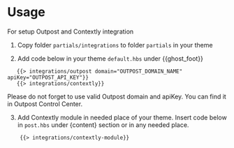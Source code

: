 # Usage

For setup Outpost and Contextly integration

1. Copy folder `partials/integrations` to folder `partials` in your theme

2. Add code below in your theme `default.hbs` under {{ghost_foot}}

```
   {{> integrations/outpost domain="OUTPOST_DOMAIN_NAME" apiKey="OUTPOST_API_KEY"}}
   {{> integrations/contextly}}
```

Please do not forget to use valid Outpost domain and apiKey. You can find it in Outpost Control Center. 

3. Add Contextly module in needed place of your theme. Insert code below in `post.hbs` under {content} section
or in any needed place.

```
    {{> integrations/contextly-module}}
```
